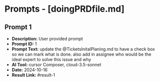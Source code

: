 # Prompts - [doingPRDfile.md]

## Prompt 1
* **Description:** User provided prompt
* **Prompt ID:** 1
* **Prompt Text:** update the @TicketsInitalPlaning.md to have a check box so we can mark what is done.
also add in assignee who would be the ideal expert to solve this issue and why
* **AI Tool:** cursor Composer, cloud-3.5-sonnet
* **Date:** 2024-10-16
* **Result Link:** #result-1

